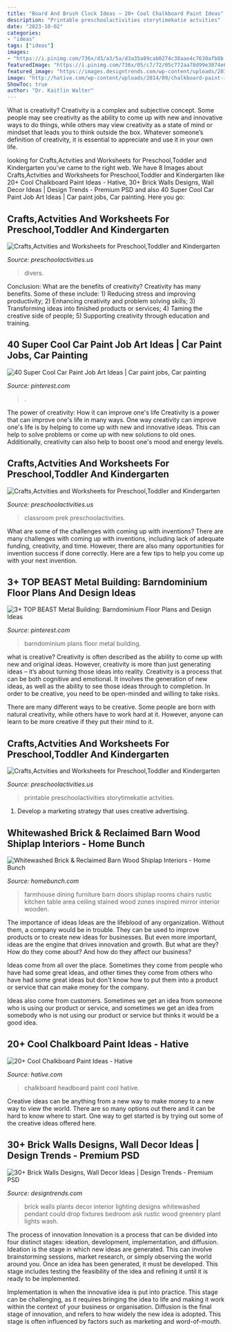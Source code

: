 ```yaml
---
title: "Board And Brush Clock Ideas ~ 20+ Cool Chalkboard Paint Ideas"
description: "Printable preschoolactivities storytimekatie actvities"
date: "2023-10-02"
categories:
- "ideas"
tags: ["ideas"]
images:
- "https://i.pinimg.com/736x/d3/a3/5a/d3a35a89cab0274c38aae4c7630afb8b.jpg"
featuredImage: "https://i.pinimg.com/736x/05/c7/72/05c772aa78d99e3074e629fe104b67f8.jpg"
featured_image: "https://images.designtrends.com/wp-content/uploads/2015/10/29063438/Brick-Walls-Designs28.jpg"
image: "http://hative.com/wp-content/uploads/2014/09/chalkboard-paint-ideas/12-chalkboard-headboard.jpg"
ShowToc: true
author: "Dr. Kaitlin Walter"
---
```



What is creativity?
Creativity is a complex and subjective concept. Some people may see creativity as the ability to come up with new and innovative ways to do things, while others may view creativity as a state of mind or mindset that leads you to think outside the box. Whatever someone’s definition of creativity, it is essential to appreciate and use it in your own life.

	

		
looking for Crafts,Actvities and Worksheets for Preschool,Toddler and Kindergarten you've came to the right web. We have 8 Images about Crafts,Actvities and Worksheets for Preschool,Toddler and Kindergarten like 20+ Cool Chalkboard Paint Ideas - Hative, 30+ Brick Walls Designs, Wall Decor Ideas | Design Trends - Premium PSD and also 40 Super Cool Car Paint Job Art Ideas | Car paint jobs, Car painting. Here you go:
		
    
## Crafts,Actvities And Worksheets For Preschool,Toddler And Kindergarten

<img loading=lazy src="https://www.preschoolactivities.us/wp-content/uploads/2015/01/Under-the-sea-themed-bulletin-board.jpg" onerror="this.onerror=null;this.src='https://tse4.mm.bing.net/th?id=OIP.B_c0Z1sjPrVNZk2ngGBczwHaJ3&amp;pid=15.1';" alt="Crafts,Actvities and Worksheets for Preschool,Toddler and Kindergarten">

_Source: preschoolactivities.us_

>divers. 

	

Conclusion: What are the benefits of creativity?
Creativity has many benefits. Some of these include: 1) Reducing stress and improving productivity; 2) Enhancing creativity and problem solving skills; 3) Transforming ideas into finished products or services; 4) Taming the creative side of people; 5) Supporting creativity through education and training.

    
## 40 Super Cool Car Paint Job Art Ideas | Car Paint Jobs, Car Painting

<img loading=lazy src="https://i.pinimg.com/736x/d3/a3/5a/d3a35a89cab0274c38aae4c7630afb8b.jpg" onerror="this.onerror=null;this.src='https://tse3.mm.bing.net/th?id=OIP.FgSxTKzDl4kGr5mrvcBkxQHaLH&amp;pid=15.1';" alt="40 Super Cool Car Paint Job Art Ideas | Car paint jobs, Car painting">

_Source: pinterest.com_

>. 

	

The power of creativity: How it can improve one's life
Creativity is a power that can improve one's life in many ways. One way creativity can improve one's life is by helping to come up with new and innovative ideas. This can help to solve problems or come up with new solutions to old ones. Additionally, creativity can also help to boost one's mood and energy levels.

    
## Crafts,Actvities And Worksheets For Preschool,Toddler And Kindergarten

<img loading=lazy src="http://www.preschoolactivities.us/wp-content/uploads/2015/02/april-bulletin-board-1.jpg" onerror="this.onerror=null;this.src='https://tse1.mm.bing.net/th?id=OIP.IT6kOu0ZYhZIHwcMfFXmogHaJ3&amp;pid=15.1';" alt="Crafts,Actvities and Worksheets for Preschool,Toddler and Kindergarten">

_Source: preschoolactivities.us_

>classroom prek preschoolactivities. 

	

What are some of the challenges with coming up with inventions?
There are many challenges with coming up with inventions, including lack of adequate funding, creativity, and time. However, there are also many opportunities for invention success if done correctly. Here are a few tips to help you come up with your next invention.

    
## 3+ TOP BEAST Metal Building: Barndominium Floor Plans And Design Ideas

<img loading=lazy src="https://i.pinimg.com/736x/05/c7/72/05c772aa78d99e3074e629fe104b67f8.jpg" onerror="this.onerror=null;this.src='https://tse4.mm.bing.net/th?id=OIP.AFBc1lAheqFeycF9Dmb5LgHaE9&amp;pid=15.1';" alt="3+ TOP BEAST Metal Building: Barndominium Floor Plans and Design Ideas">

_Source: pinterest.com_

>barndominium plans floor metal building. 

	

what is creative?
Creativity is often described as the ability to come up with new and original ideas. However, creativity is more than just generating ideas – it’s about turning those ideas into reality.
Creativity is a process that can be both cognitive and emotional. It involves the generation of new ideas, as well as the ability to see those ideas through to completion. In order to be creative, you need to be open-minded and willing to take risks.

There are many different ways to be creative. Some people are born with natural creativity, while others have to work hard at it. However, anyone can learn to be more creative if they put their mind to it.

    
## Crafts,Actvities And Worksheets For Preschool,Toddler And Kindergarten

<img loading=lazy src="https://www.preschoolactivities.us/wp-content/uploads/2015/03/paper-plate-ladybug-craft-ideas.jpg" onerror="this.onerror=null;this.src='https://tse3.mm.bing.net/th?id=OIP.eJSC2uLNyQe0QygxDn6_6AAAAA&amp;pid=15.1';" alt="Crafts,Actvities and Worksheets for Preschool,Toddler and Kindergarten">

_Source: preschoolactivities.us_

>printable preschoolactivities storytimekatie actvities. 

	

1. Develop a marketing strategy that uses creative advertising.

    
## Whitewashed Brick &amp; Reclaimed Barn Wood Shiplap Interiors - Home Bunch

<img loading=lazy src="http://www.homebunch.com/wp-content/uploads/2017/01/Farmhouse-dining-room-furniture.-Farmhouse-dining-room-furniture-ideas.-Farmhouse-dining-room-furniture-Farmhouse-diningroomfurniture.jpg" onerror="this.onerror=null;this.src='https://tse4.mm.bing.net/th?id=OIP.2uegKpJI_lMzsAtTWgksCQHaLG&amp;pid=15.1';" alt="Whitewashed Brick &amp; Reclaimed Barn Wood Shiplap Interiors - Home Bunch">

_Source: homebunch.com_

>farmhouse dining furniture barn doors shiplap rooms chairs rustic kitchen table area ceiling stained wood zones inspired mirror interior wooden. 

	

The importance of ideas
Ideas are the lifeblood of any organization. Without them, a company would be in trouble. They can be used to improve products or to create new ideas for businesses. But even more important, ideas are the engine that drives innovation and growth.
But what are they? How do they come about? And how do they affect our business?

Ideas come from all over the place. Sometimes they come from people who have had some great ideas, and other times they come from others who have had some great ideas but don't know how to put them into a product or service that can make money for the company.

Ideas also come from customers. Sometimes we get an idea from someone who is using our product or service, and sometimes we get an idea from somebody who is not using our product or service but thinks it would be a good idea.

    
## 20+ Cool Chalkboard Paint Ideas - Hative

<img loading=lazy src="http://hative.com/wp-content/uploads/2014/09/chalkboard-paint-ideas/12-chalkboard-headboard.jpg" onerror="this.onerror=null;this.src='https://tse1.mm.bing.net/th?id=OIP.AFs5Dk4x2LRLA01v5-_QoQHaLD&amp;pid=15.1';" alt="20+ Cool Chalkboard Paint Ideas - Hative">

_Source: hative.com_

>chalkboard headboard paint cool hative. 

	

Creative ideas can be anything from a new way to make money to a new way to view the world. There are so many options out there and it can be hard to know where to start. One way to get started is by trying out some of the creative ideas offered here.

    
## 30+ Brick Walls Designs, Wall Decor Ideas | Design Trends - Premium PSD

<img loading=lazy src="https://images.designtrends.com/wp-content/uploads/2015/10/29063438/Brick-Walls-Designs28.jpg" onerror="this.onerror=null;this.src='https://tse2.mm.bing.net/th?id=OIP.U6BYQ_BP72Lc08T9VSEBRAAAAA&amp;pid=15.1';" alt="30+ Brick Walls Designs, Wall Decor Ideas | Design Trends - Premium PSD">

_Source: designtrends.com_

>brick walls plants decor interior lighting designs whitewashed pendant could drop fixtures bedroom ask rustic wood greenery plant lights wash. 

	

The process of innovation
Innovation is a process that can be divided into four distinct stages: ideation, development, implementation, and diffusion.
Ideation is the stage in which new ideas are generated. This can involve brainstorming sessions, market research, or simply observing the world around you. Once an idea has been generated, it must be developed. This stage includes testing the feasibility of the idea and refining it until it is ready to be implemented.

Implementation is when the innovative idea is put into practice. This stage can be challenging, as it requires bringing the idea to life and making it work within the context of your business or organisation. Diffusion is the final stage of innovation, and refers to how widely the new idea is adopted. This stage is often influenced by factors such as marketing and word-of-mouth.


